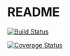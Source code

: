 # README

[![Build Status](https://img.shields.io/endpoint.svg?url=https%3A%2F%2Factions-badge.atrox.dev%2FTonyDischein%2FTaskManager%2Fbadge%3Fref%3Ddevelop&style=flat)](https://actions-badge.atrox.dev/TonyDischein/TaskManager/goto?ref=develop)

[![Coverage Status](https://coveralls.io/repos/github/TonyDischein/TaskManager/badge.svg?branch=develop)](https://coveralls.io/github/TonyDischein/TaskManager?branch=develop)
